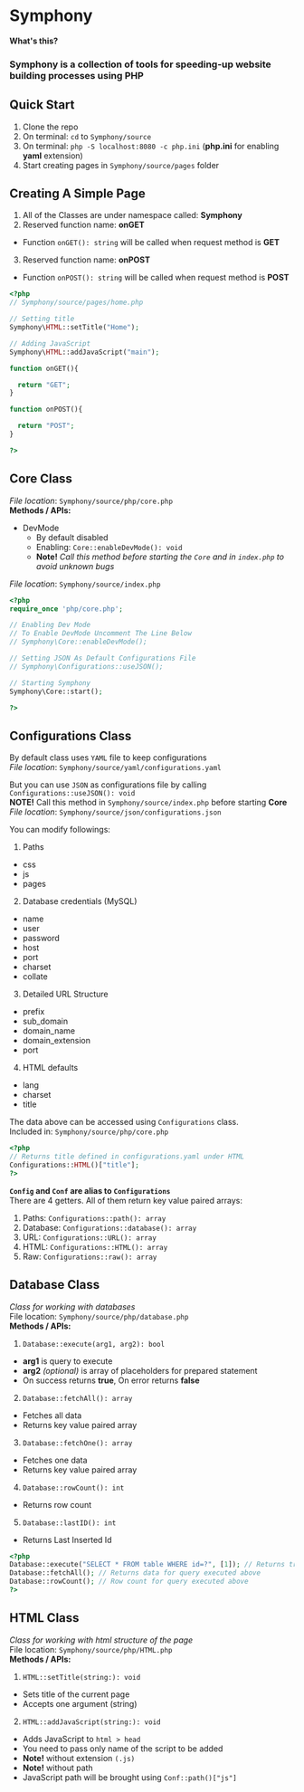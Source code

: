# Symphony
**What's this?**
### Symphony is a collection of tools for speeding-up website building processes using PHP

## Quick Start
1. Clone the repo
2. On terminal: `cd` to `Symphony/source`
3. On terminal: `php -S localhost:8080 -c php.ini` (**php.ini** for enabling **yaml** extension)
4. Start creating pages in `Symphony/source/pages` folder

## Creating A Simple Page
1. All of the Classes are under namespace called: **Symphony**
2. Reserved function name: **onGET**
  - Function `onGET(): string` will be called when request method is **GET**
3. Reserved function name: **onPOST**
  - Function `onPOST(): string` will be called when request method is **POST**

```php
<?php
// Symphony/source/pages/home.php

// Setting title
Symphony\HTML::setTitle("Home");

// Adding JavaScript
Symphony\HTML::addJavaScript("main");

function onGET(){

  return "GET";
}

function onPOST(){

  return "POST";
}

?>
```

## Core Class
*File location*: `Symphony/source/php/core.php`\
**Methods / APIs:**
- DevMode
  - By default disabled
  - Enabling: `Core::enableDevMode(): void`
  - **Note!** *Call this method before starting the `Core` and in `index.php` to avoid unknown bugs*


*File location*: `Symphony/source/index.php`
```php
<?php
require_once 'php/core.php';

// Enabling Dev Mode
// To Enable DevMode Uncomment The Line Below
// Symphony\Core::enableDevMode();

// Setting JSON As Default Configurations File
// Symphony\Configurations::useJSON();

// Starting Symphony
Symphony\Core::start();

?>
```

## Configurations Class
By default class uses `YAML` file to keep configurations\
*File location*: `Symphony/source/yaml/configurations.yaml`

But you can use `JSON` as configurations file by calling `Configurations::useJSON(): void`\
**NOTE!** Call this method in `Symphony/source/index.php` before starting **Core**\
*File location*: `Symphony/source/json/configurations.json`

You can modify followings:
1. Paths
  - css
  - js
  - pages
2. Database credentials (MySQL)
  - name
  - user
  - password
  - host
  - port
  - charset
  - collate
3. Detailed URL Structure
  - prefix
  - sub_domain
  - domain_name
  - domain_extension
  - port
4. HTML defaults
  - lang
  - charset
  - title

The data above can be accessed using <code>Configurations</code> class.\
Included in: ```Symphony/source/php/core.php```
```php
<?php
// Returns title defined in configurations.yaml under HTML
Configurations::HTML()["title"];
?>
```
**`Config` and `Conf` are alias to `Configurations`**\
There are 4 getters. All of them return key value paired arrays:
1. Paths: `Configurations::path(): array`
2. Database: `Configurations::database(): array`
3. URL: `Configurations::URL(): array`
4. HTML: `Configurations::HTML(): array`
4. Raw: `Configurations::raw(): array`

## Database Class
*Class for working with databases*\
File location: `Symphony/source/php/database.php`\
**Methods / APIs:**
1. ```Database::execute(arg1, arg2): bool```
  - **arg1** is query to execute
  - **arg2** *(optional)* is array of placeholders for prepared statement
  - On success returns **true**, On error returns **false**
2. ```Database::fetchAll(): array```
  - Fetches all data
  - Returns key value paired array
3. ```Database::fetchOne(): array```
  - Fetches one data
  - Returns key value paired array
4. ```Database::rowCount(): int```
  - Returns row count
5. ```Database::lastID(): int```
  - Returns Last Inserted Id

```php
<?php
Database::execute("SELECT * FROM table WHERE id=?", [1]); // Returns true or false depending result
Database::fetchAll(); // Returns data for query executed above
Database::rowCount(); // Row count for query executed above
?>
```
## HTML Class
*Class for working with html structure of the page*\
File location: ```Symphony/source/php/HTML.php```\
**Methods / APIs:**
1. `HTML::setTitle(string:): void`
  - Sets title of the current page
  - Accepts one argument (string)
2. `HTML::addJavaScript(string:): void`
  - Adds JavaScript to `html > head`
  - You need to pass only name of the script to be added
  - **Note!** without extension `(.js)`
  - **Note!** without path
  - JavaScript path will be brought using `Conf::path()["js"]`
